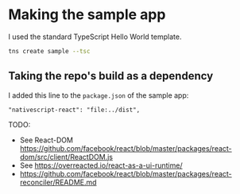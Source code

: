 # Making the sample app

I used the standard TypeScript Hello World template.

```sh
tns create sample --tsc
```

## Taking the repo's build as a dependency

I added this line to the `package.json` of the sample app:

```
"nativescript-react": "file:../dist",
```

TODO:
* See React-DOM https://github.com/facebook/react/blob/master/packages/react-dom/src/client/ReactDOM.js
* See https://overreacted.io/react-as-a-ui-runtime/
* https://github.com/facebook/react/blob/master/packages/react-reconciler/README.md